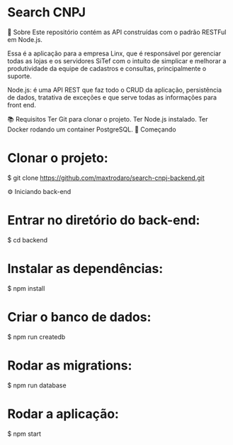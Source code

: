 # Search CNPJ

📃 Sobre
Este repositório contém as API construídas com o padrão RESTFul em Node.js.

Essa é a aplicação para a empresa Linx, que é responsável por gerenciar todas as lojas e os servidores SiTef com o intuíto de simplicar e melhorar a produtividade da equipe de cadastros e consultas, principalmente o suporte.

Node.js: é uma API REST que faz todo o CRUD da aplicação, persistência de dados, tratativa de exceções e que serve todas as informações para front end.

📚 Requisitos
Ter Git para clonar o projeto.
Ter Node.js instalado.
Ter Docker rodando um container PostgreSQL.
🚀 Começando

# Clonar o projeto:

\$ git clone https://github.com/maxtrodaro/search-cnpj-backend.git

⚙️ Iniciando back-end

# Entrar no diretório do back-end:

\$ cd backend

# Instalar as dependências:

\$ npm install

# Criar o banco de dados:

\$ npm run createdb

# Rodar as migrations:

\$ npm run database

# Rodar a aplicação:

\$ npm start
